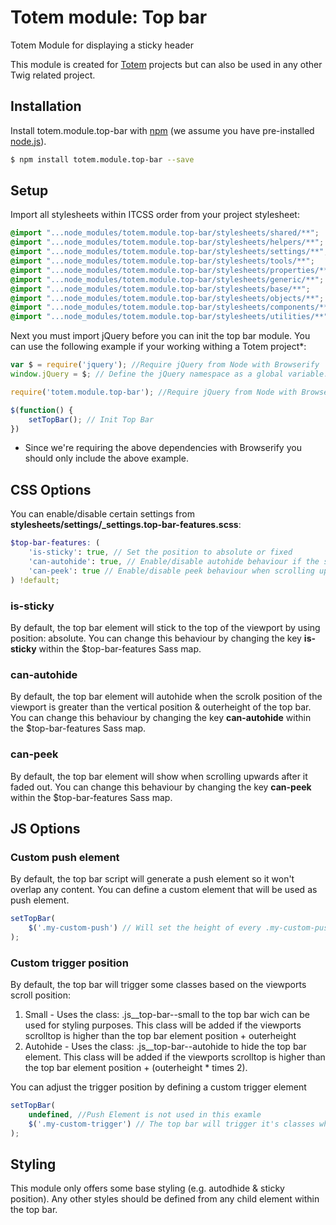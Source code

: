 # Totem module: Top bar
Totem Module for displaying a sticky header

This module is created for [Totem](https://www.github.com/toolbarthomas/totem) projects but can also be used in any other Twig related project.

## Installation

Install totem.module.top-bar with [npm](https://www.npmjs.com/) (we assume you have pre-installed [node.js](https://nodejs.org/)).

```bash
$ npm install totem.module.top-bar --save
```

## Setup
Import all stylesheets within ITCSS order from your project stylesheet:

```scss
@import "...node_modules/totem.module.top-bar/stylesheets/shared/**";
@import "...node_modules/totem.module.top-bar/stylesheets/helpers/**";
@import "...node_modules/totem.module.top-bar/stylesheets/settings/**";
@import "...node_modules/totem.module.top-bar/stylesheets/tools/**";
@import "...node_modules/totem.module.top-bar/stylesheets/properties/**";
@import "...node_modules/totem.module.top-bar/stylesheets/generic/**";
@import "...node_modules/totem.module.top-bar/stylesheets/base/**";
@import "...node_modules/totem.module.top-bar/stylesheets/objects/**";
@import "...node_modules/totem.module.top-bar/stylesheets/components/**";
@import "...node_modules/totem.module.top-bar/stylesheets/utilities/**";
```

Next you must import jQuery before you can init the top bar module.
You can use the following example if your working withing a Totem project*:

```js
var $ = require('jquery'); //Require jQuery from Node with Browserify
window.jQuery = $; // Define the jQuery namespace as a global variable.

require('totem.module.top-bar'); //Require jQuery from Node with Browserify

$(function() {
    setTopBar(); // Init Top Bar
})
```

* Since we're requiring the above dependencies with Browserify you should only include the above example.

## CSS Options
You can enable/disable certain settings from **stylesheets/settings/_settings.top-bar-features.scss**:

```scss
$top-bar-features: (
    'is-sticky': true, // Set the position to absolute or fixed
    'can-autohide': true, // Enable/disable autohide behaviour if the scroll position is larger than our the top-bar offset + height
    'can-peek': true // Enable/disable peek behaviour when scrolling upwards
) !default;
```

### is-sticky
By default, the top bar element will stick to the top of the viewport by using position: absolute.
You can change this behaviour by changing the key **is-sticky** within the $top-bar-features Sass map.

### can-autohide
By default, the top bar element will autohide when the scrolk position of the viewport is greater than the vertical position & outerheight of the top bar.
You can change this behaviour by changing the key **can-autohide** within the $top-bar-features Sass map.

### can-peek
By default, the top bar element will show when scrolling upwards after it faded out.
You can change this behaviour by changing the key **can-peek** within the $top-bar-features Sass map.

## JS Options

### Custom push element
By default, the top bar script will generate a push element so it won't overlap any content.
You can define a custom element that will be used as push element.

```js
setTopBar(
    $('.my-custom-push') // Will set the height of every .my-custom-push element to the top bar's height
);
```

### Custom trigger position
By default, the top bar will trigger some classes based on the viewports scroll position:

1. Small - Uses the class: .js__top-bar--small to the top bar wich can be used for styling purposes. This class will be added if the viewports scrolltop is higher than the top bar element position + outerheight
2. Autohide - Uses the class: .js__top-bar--autohide to hide the top bar element. This class will be added if the viewports scrolltop is higher than the top bar element position + (outerheight * times 2).

You can adjust the trigger position by defining a custom trigger element

```js
setTopBar(
    undefined, //Push Element is not used in this examle
    $('.my-custom-trigger') // The top bar will trigger it's classes when the user scrolls passed this element
);
```

## Styling
This module only offers some base styling (e.g. autodhide & sticky position). Any other styles should be defined from any child element within the top bar.